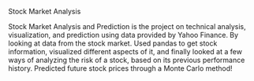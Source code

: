 Stock Market Analysis

Stock Market Analysis and Prediction is the project on technical analysis, visualization, and prediction using data provided by Yahoo Finance. By looking at data from the stock market. Used pandas to get stock information, visualized different aspects of it, and finally looked at a few ways of analyzing the risk of a stock, based on its previous performance history. Predicted future stock prices through a Monte Carlo method!

